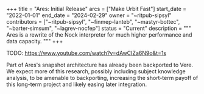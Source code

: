 +++
title = "Ares: Initial Release"
arcs = ["Make Urbit Fast"]
start_date = "2022-01-01"
end_date = "2024-02-29"
owner = "~ritpub-sipsyl"
contributors = ["~ritpub-sipsyl", "~finmep-lanteb", "~mastyr-bottec", "~barter-simsum", "~lagrev-nocfep"]
status = "Current"
description = """
Ares is a rewrite of the Nock interpreter for much higher performance and data capacity. 
"""
+++

TODO: https://www.youtube.com/watch?v=dAwCIZa6N9o&t=1s

Part of Ares's snapshot architecture has already been backported to Vere.  We expect more of this research, possibly including subject knowledge analysis, to be amenable to backporting, increasing the short-term payoff of this long-term project and likely easing later integration.
